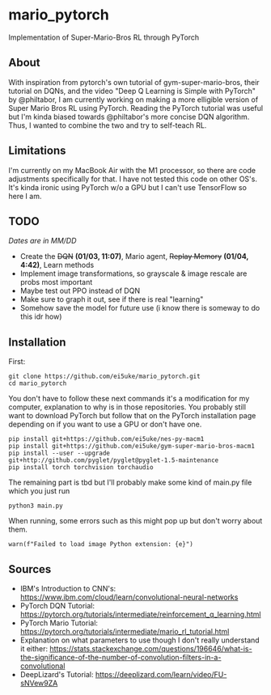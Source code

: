 # mario_pytorch
Implementation of Super-Mario-Bros RL through PyTorch

## About
With inspiration from pytorch's own tutorial of gym-super-mario-bros, their tutorial on DQNs, and the video "Deep Q Learning is Simple with PyTorch" by @philtabor, I am currently working on making a more elligible version of Super Mario Bros RL using PyTorch. Reading the PyTorch tutorial was useful but I'm kinda biased towards @philtabor's more concise DQN algorithm. Thus, I wanted to combine the two and try to self-teach RL.

## Limitations
I'm currently on my MacBook Air with the M1 processor, so there are code adjustments specifically for that. I have not tested this code on other OS's. It's kinda ironic using PyTorch w/o a GPU but I can't use TensorFlow so here I am.

## TODO
*Dates are in MM/DD*
- Create the ~~DQN~~ **(01/03, 11:07)**, Mario agent, ~~Replay Memory~~ **(01/04, 4:42)**, Learn methods
- Implement image transformations, so grayscale & image rescale are probs most important
- Maybe test out PPO instead of DQN
- Make sure to graph it out, see if there is real "learning"
- Somehow save the model for future use (i know there is someway to do this idr how)

## Installation
First:
```shell
git clone https://github.com/ei5uke/mario_pytorch.git
cd mario_pytorch
```

You don't have to follow these next commands it's a modification for my computer, explanation to why is in those repositories. You probably still want to download PyTorch but follow that on the PyTorch installation page depending on if you want to use a GPU or don't have one.
```shell
pip install git+https://github.com/ei5uke/nes-py-macm1
pip install git+https://github.com/ei5uke/gym-super-mario-bros-macm1
pip install --user --upgrade git+http://github.com/pyglet/pyglet@pyglet-1.5-maintenance
pip install torch torchvision torchaudio
```

The remaining part is tbd but I'll probably make some kind of main.py file which you just run 
```shell
python3 main.py
```

When running, some errors such as this might pop up but don't worry about them.
```shell
warn(f"Failed to load image Python extension: {e}")
```

## Sources
- IBM's Introduction to CNN's: https://www.ibm.com/cloud/learn/convolutional-neural-networks
- PyTorch DQN Tutorial: https://pytorch.org/tutorials/intermediate/reinforcement_q_learning.html
- PyTorch Mario Tutorial: https://pytorch.org/tutorials/intermediate/mario_rl_tutorial.html
- Explanation on what parameters to use though I don't really understand it either: https://stats.stackexchange.com/questions/196646/what-is-the-significance-of-the-number-of-convolution-filters-in-a-convolutional
- DeepLizard's Tutorial: https://deeplizard.com/learn/video/FU-sNVew9ZA